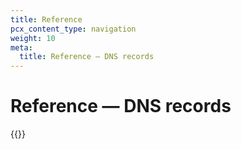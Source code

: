 ```yaml
---
title: Reference
pcx_content_type: navigation
weight: 10
meta:
  title: Reference — DNS records
---
```


# Reference — DNS records

{{<directory-listing>}}
